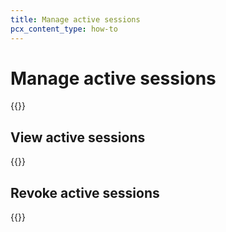 ```yaml
---
title: Manage active sessions
pcx_content_type: how-to
---
```


# Manage active sessions

{{<render file="_account-manage-active-sessions.md">}}

## View active sessions

{{<render file="_account-view-active-sessions.md">}}

## Revoke active sessions

{{<render file="_revoke-active-sessions.md">}}
